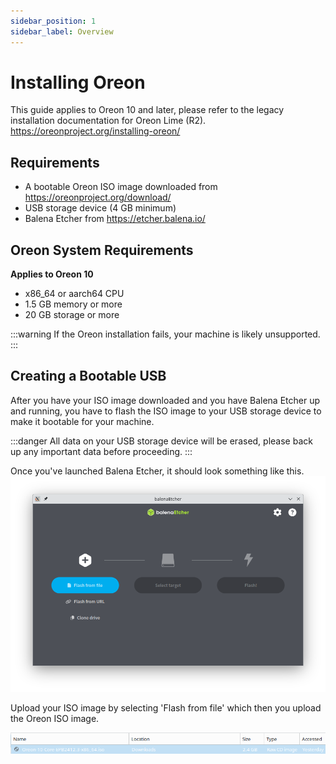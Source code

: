 ```yaml
---
sidebar_position: 1
sidebar_label: Overview
---
```


# Installing Oreon

This guide applies to Oreon 10 and later, please refer to the legacy installation documentation for Oreon Lime (R2). https://oreonproject.org/installing-oreon/

## Requirements

- A bootable Oreon ISO image downloaded from https://oreonproject.org/download/
- USB storage device (4 GB minimum)
- Balena Etcher from https://etcher.balena.io/

## Oreon System Requirements
**Applies to Oreon 10**

- x86_64 or aarch64 CPU
- 1.5 GB memory or more
- 20 GB storage or more

:::warning
If the Oreon installation fails, your machine is likely unsupported.
:::

## Creating a Bootable USB

After you have your ISO image downloaded and you have Balena Etcher up and running, you have to flash the ISO image to your USB storage device to make it bootable for your machine.

:::danger
All data on your USB storage device will be erased, please back up any important data before proceeding.
:::

Once you've launched Balena Etcher, it should look something like this.
![Etcher](Screenshot_20241214_013723.png)

Upload your ISO image by selecting 'Flash from file' which then you upload the Oreon ISO image.

![UploadISO](Screenshot_20241214_014036.png)
